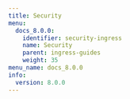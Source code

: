 ```yaml
---
title: Security
menu:
  docs_8.0.0:
    identifier: security-ingress
    name: Security
    parent: ingress-guides
    weight: 35
menu_name: docs_8.0.0
info:
  version: 8.0.0
---
```


